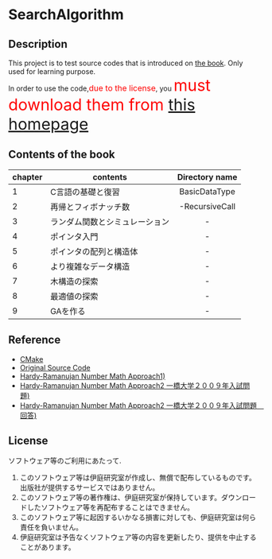 # SearchAlgorithm 
## Description 
This project is to test source codes that is introduced on [the book](https://www.ohmsha.co.jp/book/9784274067303/). 
Only used for learning purpose.  
In order to use the code,<font size="3" color="red">due to the license</font>, you <font size="6" color="red"> must download them from [this homepage](http://www.iba.t.u-tokyo.ac.jp/software/c_book/)</font> 
 

## Contents of the book
|chapter| contents                  | Directory name |   
|-------| --------------------------|:--------------:| 
|1      |C言語の基礎と復習             |BasicDataType   | 
|2      |再帰とフィボナッチ数          |-RecursiveCall  |  
|3      |ランダム関数とシミュレーション |-                |  
|4      |ポインタ入門                 |-               |
|5      |ポインタの配列と構造体        |-               |
|6      |より複雑なデータ構造         |-                |
|7      |木構造の探索                |-                |
|8      |最適値の探索                |-                |
|9      |GAを作る                   |-                |


## Reference 
- [CMake](https://qiita.com/shohirose/items/45fb49c6b429e8b204ac)
- [Original Source Code](http://www.iba.t.u-tokyo.ac.jp/software/c_book/)
- [Hardy-Ramanujan Number Math Approach1)](http://examist.jp/legendexam/2009-hitotubasi/)
- [Hardy-Ramanujan Number Math Approach2 一橋大学２００９年入試問題)](http://aozoragakuen.sakura.ne.jp/kakomon/2009/09h101.htm)
- [Hardy-Ramanujan Number Math Approach2 一橋大学２００９年入試問題　回答)](http://aozoragakuen.sakura.ne.jp/kakomon/2009/09h101a.htm)


## License 
ソフトウェア等のご利用にあたって.   
1. このソフトウェア等は伊庭研究室が作成し、無償で配布しているものです。出版社が提供するサービスではありません。  
2. このソフトウェア等の著作権は、伊庭研究室が保持しています。ダウンロードしたソフトウェア等を再配布することはできません。  
3. このソフトウェア等に起因するいかなる損害に対しても、伊庭研究室は何ら責任を負いません。  
4. 伊庭研究室は予告なくソフトウェア等の内容を更新したり、提供を中止することがあります。  